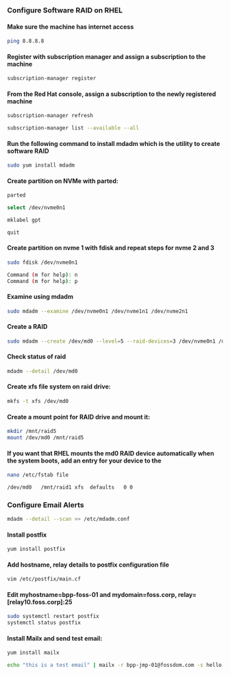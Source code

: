 ### Configure Software RAID on RHEL 

####  Make sure the machine has internet access
```sh
ping 8.8.8.8
```
#### Register with subscription manager and assign a subscription to the machine

```sh
subscription-manager register
```
#### From the Red Hat console, assign a subscription to the newly registered machine


```sh
subscription-manager refresh
```
```sh
subscription-manager list --available --all
```
#### Run the following command to install mdadm which is the utility to create software RAID
```sh
sudo yum install mdadm
```
#### Create partition on NVMe with parted:
```sh
parted
```
```sh
select /dev/nvme0n1
```
```sh
mklabel gpt
```
```sh
quit
```
#### Create partition on nvme 1 with fdisk and repeat steps for nvme 2 and 3
```sh
sudo fdisk /dev/nvme0n1
```
```sh
Command (m for help): n
Command (m for help): p
```
#### Examine using mdadm
```sh
sudo mdadm --examine /dev/nvme0n1 /dev/nvme1n1 /dev/nvme2n1
```
#### Create a RAID
```sh
sudo mdadm --create /dev/md0 --level=5 --raid-devices=3 /dev/nvme0n1 /dev/nvme1n1 /dev/nvme2n1 
```
#### Check status of raid
```sh
mdadm --detail /dev/md0
```
#### Create xfs file system on raid drive:
```sh
mkfs -t xfs /dev/md0
```
#### Create a mount point for RAID drive and mount it:
```sh
mkdir /mnt/raid5
mount /dev/md0 /mnt/raid5
```
#### If you want that RHEL mounts the md0 RAID device automatically when the system boots, add an entry for your device to the
```sh
nano /etc/fstab file
```
```sh
/dev/md0   /mnt/raid1 xfs  defaults   0 0
```

### Configure Email Alerts
```sh
mdadm --detail --scan >> /etc/mdadm.conf
```
#### Install postfix
```sh
yum install postfix
```

#### Add hostname, relay details to postfix configuration file
```sh
vim /etc/postfix/main.cf
```
#### Edit myhostname=bpp-foss-01 and mydomain=foss.corp, relay=[relay10.foss.corp]:25

```sh
sudo systemctl restart postfix
systemctl status postfix
```

#### Install Mailx and send test email:
```sh
yum install mailx
```
```sh
echo "this is a test email" | mailx -r bpp-jmp-01@fossdom.com -s hello foss.dom@fossdom.com
```


